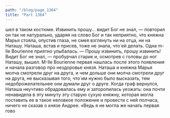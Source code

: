 ```yaml
---
path: "/blog/page_1364"
title: "Part 1364"
---
```


шел в таком костюме. Извинить прошу... видит Бог не знал, — повторил он так не натурально, ударяя на слово Бог и так неприятно, что княжна Марья стояла, опустив глаза, не смея взглянуть ни на отца, ни на Наташу. Наташа, встав и присев, тоже не знала, что̀ ей делать. Одна m-llе Bourienne приятно улыбалась.
— Прошу извинить, прошу извинить! Видит Бог не знал, — пробурчал старик и, осмотрев с головы до ног Наташу, вышел. М-llе Bourienne первая нашлась после этого появления и начала разговор про нездоровье князя. Наташа и княжна Марья молча смотрели друг на друга, и чем дольше они молча смотрели друг на друга, не высказывая того, что̀ им нужно было высказать, тем недоброжелательнее они думали друг о друге.
Когда граф вернулся, Наташа неучтиво обрадовалась ему и заторопилась уезжать: она почти ненавидела в эту минуту эту старую сухую княжну, которая могла поставить ее в такое неловкое положение и провести с ней полчаса, ничего не сказав о князе Андрее. «Ведь я не могла же начать первая гово
